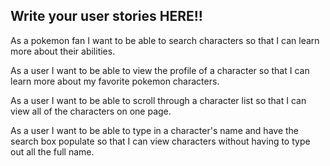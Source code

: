 ## Write your user stories HERE!!

As a pokemon fan I want to be able to search characters so that I can learn more about their abilities.

As a user I want to be able to view the profile of a character so that I can learn more about my favorite pokemon characters.

As a user I want to be able to scroll through a character list so that I can view all of the characters on one page.

As a user I want to be able to type in a character's name and have the search box populate so that I can view characters without having to type out all the full name.
